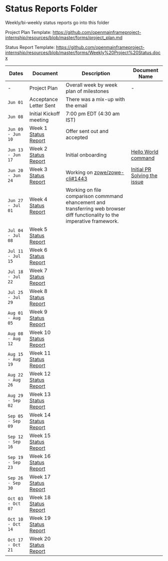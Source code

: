 # Status Reports Folder
Weekly/bi-weekly status reports go into this folder

Project Plan Template: https://github.com/openmainframeproject-internship/resources/blob/master/forms/project_plan.md

Status Report Template: https://github.com/openmainframeproject-internship/resources/blob/master/forms/Weekly%20Project%20Status.docx

| Dates | Document | Description | Document Name |
|---|---|---|---|
| - | Project Plan | Overall week by week plan of milestones | - |
| `Jun 01` | Acceptance Letter Sent | There was a mix-up with the email | |
| `Jun 08` | Initial Kickoff meeting | 7:00 pm EDT (4:30 am IST) | |
| `Jun 09 - Jun 10` | Week 1 [Status Report](./week01.md) | Offer sent out and accepted | |
| `Jun 13 - Jun 17` | Week 2 [Status Report](./week02.md) | Initial onboarding | [Hello World command](https://github.com/sarthakjdev/zowe-cli/tree/test-hello-world-creations) | 
| `Jun 20 - Jun 24` | Week 3 [Status Report](./week03.md) | Working on [zowe/zowe-cli#1443](https://github.com/zowe/zowe-cli/issues/1443) | [Initial PR Solving the issue](https://github.com/zowe/zowe-cli/pull/1460) |
| `Jun 27 - Jul 01` | Week 4 [Status Report](./week04.md) | Working on file comparison commmand ehancement and transferring web browser diff functionality to the imperative framework. | |
| `Jul 04 - Jul 08` | Week 5 [Status Report](./week05.md) | | |
| `Jul 11 - Jul 15` | Week 6 [Status Report](./week06.md) | | |
| `Jul 18 - Jul 22` | Week 7 [Status Report](./week07.md) | | |
| `Jul 25 - Jul 29` | Week 8 [Status Report](./week08.md) | | |
| `Aug 01 - Aug 05` | Week 9 [Status Report](./week09.md) | | |
| `Aug 08 - Aug 12` | Week 10 [Status Report](./week10.md) | | |
| `Aug 15 - Aug 19` | Week 11 [Status Report](./week11.md) | | |
| `Aug 22 - Aug 26` | Week 12 [Status Report](./week12.md) | | |
| `Aug 29 - Sep 02` | Week 13 [Status Report](./week13.md) | | |
| `Sep 05 - Sep 09` | Week 14 [Status Report](./week14.md) | | |
| `Sep 12 - Sep 16` | Week 15 [Status Report](./week15.md) | | |
| `Sep 19 - Sep 23` | Week 16 [Status Report](./week16.md) | | |
| `Sep 26 - Sep 30` | Week 17 [Status Report](./week17.md) | | |
| `Oct 03 - Oct 07` | Week 18 [Status Report](./week18.md) | | |
| `Oct 10 - Oct 14` | Week 19 [Status Report](./week19.md) | | |
| `Oct 17 - Oct 21` | Week 20 [Status Report](./week20.md) | | |
